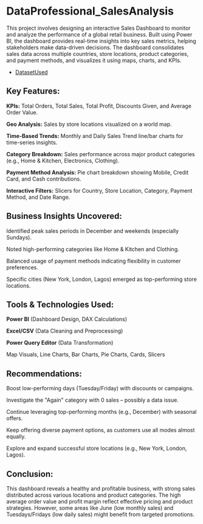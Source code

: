 # DataProfessional_SalesAnalysis
This project involves designing an interactive Sales Dashboard to monitor and analyze the performance of a global retail business. Built using Power BI, the dashboard provides real-time insights into key sales metrics, helping stakeholders make data-driven decisions.
The dashboard consolidates sales data across multiple countries, store locations, product categories, and payment methods, and visualizes it using maps, charts, and KPIs.

- <a href="https://drive.google.com/drive/folders/1eMY-cG2MIaPLoLKOi_3rjCcKpxxqm0hy">DatasetUsed</a>

## Key Features:
**KPIs:** Total Orders, Total Sales, Total Profit, Discounts Given, and Average Order Value.

**Geo Analysis:** Sales by store locations visualized on a world map.

**Time-Based Trends:** Monthly and Daily Sales Trend line/bar charts for time-series insights.

**Category Breakdown:** Sales performance across major product categories (e.g., Home & Kitchen, Electronics, Clothing).

**Payment Method Analysis:** Pie chart breakdown showing Mobile, Credit Card, and Cash contributions.

**Interactive Filters:** Slicers for Country, Store Location, Category, Payment Method, and Date Range.

## Business Insights Uncovered:
Identified peak sales periods in December and weekends (especially Sundays).

Noted high-performing categories like Home & Kitchen and Clothing.

Balanced usage of payment methods indicating flexibility in customer preferences.

Specific cities (New York, London, Lagos) emerged as top-performing store locations.

## Tools & Technologies Used:
**Power BI** (Dashboard Design, DAX Calculations)

**Excel/CSV** (Data Cleaning and Preprocessing)

**Power Query Editor** (Data Transformation)

Map Visuals, Line Charts, Bar Charts, Pie Charts, Cards, Slicers

## Recommendations:

Boost low-performing days (Tuesday/Friday) with discounts or campaigns.

Investigate the "Again" category with 0 sales – possibly a data issue.

Continue leveraging top-performing months (e.g., December) with seasonal offers.

Keep offering diverse payment options, as customers use all modes almost equally.

Explore and expand successful store locations (e.g., New York, London, Lagos).

## Conclusion:
This dashboard reveals a healthy and profitable business, with strong sales distributed across various locations and product categories. The high average order value and profit margin reflect effective pricing and product strategies. However, some areas like June (low monthly sales) and Tuesdays/Fridays (low daily sales) might benefit from targeted promotions.
